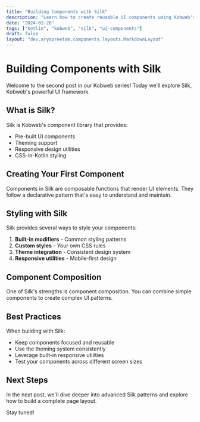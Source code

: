```yaml
---
title: "Building Components with Silk"
description: "Learn how to create reusable UI components using Kobweb's Silk UI framework"
date: "2024-01-20"
tags: ["kotlin", "kobweb", "silk", "ui-components"]
draft: false
layout: "dev.aryapreetam.components.layouts.MarkdownLayout"
---
```


# Building Components with Silk

Welcome to the second post in our Kobweb series! Today we'll explore Silk, Kobweb's powerful UI framework.

## What is Silk?

Silk is Kobweb's component library that provides:

- Pre-built UI components
- Theming support
- Responsive design utilities
- CSS-in-Kotlin styling

## Creating Your First Component

Components in Silk are composable functions that render UI elements. They follow a declarative pattern that's easy to
understand and maintain.

## Styling with Silk

Silk provides several ways to style your components:

1. **Built-in modifiers** - Common styling patterns
2. **Custom styles** - Your own CSS rules
3. **Theme integration** - Consistent design system
4. **Responsive utilities** - Mobile-first design

## Component Composition

One of Silk's strengths is component composition. You can combine simple components to create complex UI patterns.

## Best Practices

When building with Silk:

- Keep components focused and reusable
- Use the theming system consistently
- Leverage built-in responsive utilities
- Test your components across different screen sizes

## Next Steps

In the next post, we'll dive deeper into advanced Silk patterns and explore how to build a complete page layout.

Stay tuned!